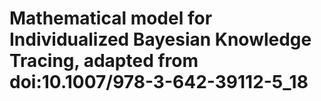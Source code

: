 # Mathematical model for Individualized Bayesian Knowledge Tracing, adapted from doi:10.1007/978-3-642-39112-5_18 

